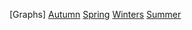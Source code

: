 [Graphs]
[Autumn](graphs/Autumn.html)
[Spring](graphs/Spring.html)
[Winters](graphs/Winters.html)
[Summer](graphs/Summer.html)